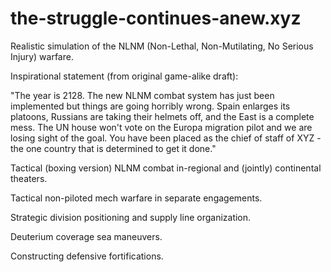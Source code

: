 # the-struggle-continues-anew.xyz

Realistic simulation of the NLNM (Non-Lethal, Non-Mutilating, No Serious Injury) warfare.

Inspirational statement (from original game-alike draft):

"The year is 2128.  The new NLNM combat system has just been implemented but things are going horribly wrong.  Spain enlarges its platoons, Russians are taking their helmets off, and the East is a complete mess.  The UN house won't vote on the Europa migration pilot and we are losing sight of the goal.  You have been placed as the chief of staff of XYZ - the one country that is determined to get it done."

Tactical (boxing version) NLNM combat in-regional and (jointly) continental theaters.

Tactical non-piloted mech warfare in separate engagements.

Strategic division positioning and supply line organization.

Deuterium coverage sea maneuvers.

Constructing defensive fortifications.

